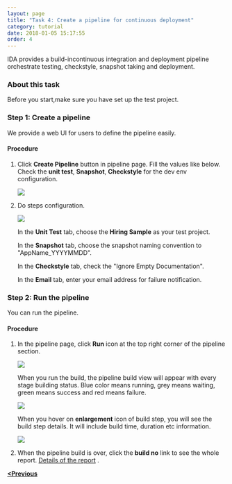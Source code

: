 ```yaml
---
layout: page
title: "Task 4: Create a pipeline for continuous deployment"
category: tutorial
date: 2018-01-05 15:17:55
order: 4
---
```


IDA provides a build-incontinuous  integration  and deployment  pipeline orchestrate  testing, checkstyle,  snapshot  taking and deployment.
### About this task
  Before you start,make sure you have set up the test project. 
### Step 1: Create a pipeline

  We provide a web UI for users to  define the pipeline easily.
  
#### Procedure

  1. Click **Create Pipeline** button in pipeline page. Fill the values like below. Check the **unit test**, **Snapshot**, **Checkstyle** for the dev env configuration.
  
     ![][pipeline_define]  
  
 2. Do steps configuration. 
   
     ![][pipeline_configuration]
 
    In the **Unit Test** tab, choose the **Hiring Sample** as your test project.
    
    In the **Snapshot** tab, choose the snapshot naming convention to "AppName_YYYYMMDD".
    
    In the **Checkstyle** tab, check the "Ignore Empty Documentation".
    
    In the **Email** tab, enter your email address for failure notification.

###  Step 2: Run the pipeline

  You can run the pipeline.

#### Procedure
 1. In the pipeline page, click **Run** icon at the top right corner of the pipeline section.  
  
     ![][pipeline_build] 
  
     When you run the build, the pipeline build view will appear with every stage building status. Blue color means running, grey means waiting, green means success and red means failure.
     
     ![][pipeline_flow]   

     When you hover on **enlargement** icon of build step, you will see the build step details. It will include build time, duration etc information. 

     ![][pipeline_step]

  2. When the pipeline build is over, click the **build no** link to see the whole report. [Details of the report] .
  
  **[<Previous][1]**

[pipeline_define]: ../images/pipeline/pipeline_define.png
[pipeline_configuration]: ../images/pipeline/pipeline_stepconfiguration.png
[pipeline_run]: ../images/pipeline/pipeline_build.png
[pipeline_build]: ../images/pipeline/pipeline_build.png
[pipeline_step]: ../images/pipeline/pipeline_stepdetail.png
[pipeline_flow]: ../images/pipeline/pipeline_flow.png
[Details of the report]: ../pipeline/pipeline-report.html
[1]: ../tutorial/tutorial-set-up-checkstyle.html
